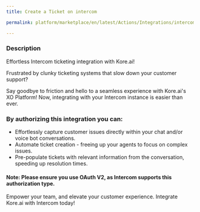 ```yaml
---
title: Create a Ticket on intercom

permalink: platform/marketplace/en/latest/Actions/Integrations/intercom_createATicket

---
```


### Description

Effortless Intercom ticketing integration with Kore.ai!

Frustrated by clunky ticketing systems that slow down your customer support?

Say goodbye to friction and hello to a seamless experience with Kore.ai's XO Platform! Now, integrating with your Intercom instance is easier than ever.

### By authorizing this integration you can:
- Effortlessly capture customer issues directly within your chat and/or voice bot conversations.
- Automate ticket creation - freeing up your agents to focus on complex issues.
- Pre-populate tickets with relevant information from the conversation, speeding up resolution times.

#### Note: Please ensure you use OAuth V2, as Intercom supports this authorization type.

Empower your team, and elevate your customer experience. Integrate Kore.ai with Intercom today!

